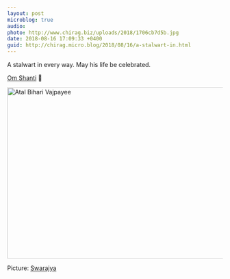```yaml
---
layout: post
microblog: true
audio: 
photo: http://www.chirag.biz/uploads/2018/1706cb7d5b.jpg
date: 2018-08-16 17:09:33 +0400
guid: http://chirag.micro.blog/2018/08/16/a-stalwart-in.html
---
```

A stalwart in every way. May his life be celebrated. 

[Om Shanti](https://mobile.twitter.com/ANI/status/1030063471138754560) 🙏 





<img alt="Atal Bihari Vajpayee" src="http://www.chirag.biz/uploads/2018/1706cb7d5b.jpg" width="600" height="400" />

Picture: [Swarajya](https://swarajyamag.com/politics/atal-bihari-vajpayee-the-man-who-mainstreamed-bjp-and-bharatiyata)
